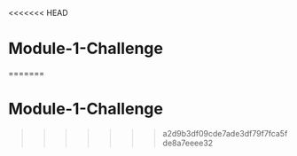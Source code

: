 <<<<<<< HEAD
# Module-1-Challenge
=======
# Module-1-Challenge
>>>>>>> a2d9b3df09cde7ade3df79f7fca5fde8a7eeee32
